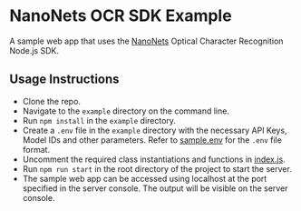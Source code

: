 # NanoNets OCR SDK Example

A sample web app that uses the [NanoNets](https://nanonets.com) Optical Character Recognition Node.js SDK.

## Usage Instructions

-   Clone the repo.
-   Navigate to the `example` directory on the command line.
-   Run `npm install` in the `example` directory.
-   Create a `.env` file in the `example` directory with the necessary API Keys, Model IDs and other parameters. Refer to [sample.env](sample.env) for the `.env` file format.
-   Uncomment the required class instantiations and functions in [index.js](index.js).
-   Run `npm run start` in the root directory of the project to start the server.
-   The sample web app can be accessed using localhost at the port specified in the server console. The output will be visible on the server console.
